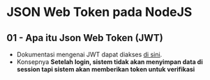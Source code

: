 # JSON Web Token pada NodeJS  

## 01 - Apa itu Json Web Token (JWT)  
- Dokumentasi mengenai JWT dapat diakses [di sini](https://jwt.io/).
- Konsepnya **Setelah login, sistem tidak akan menyimpan data di session tapi sistem akan memberikan token untuk verifikasi**